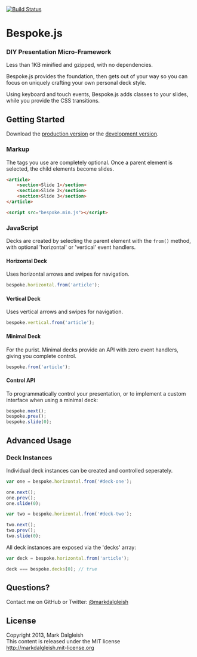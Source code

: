 [![Build Status](https://secure.travis-ci.org/markdalgleish/bespoke.js.png)](http://travis-ci.org/markdalgleish/bespoke.js)

# Bespoke.js

### DIY Presentation Micro-Framework

Less than 1KB minified and gzipped, with no dependencies.

Bespoke.js provides the foundation, then gets out of your way so you can focus on uniquely crafting your own personal deck style.

Using keyboard and touch events, Bespoke.js adds classes to your slides, while you provide the CSS transitions.

## Getting Started

Download the [production version][min] or the [development version][max].

[min]: https://raw.github.com/markdalgleish/bespoke.js/master/dist/bespoke.min.js
[max]: https://raw.github.com/markdalgleish/bespoke.js/master/dist/bespoke.js

### Markup

The tags you use are completely optional. Once a parent element is selected, the child elements become slides.

```html
<article>
	<section>Slide 1</section>
	<section>Slide 2</section>
	<section>Slide 3</section>
</article>

<script src="bespoke.min.js"></script>
```

### JavaScript

Decks are created by selecting the parent element with the `from()` method, with optional 'horizontal' or 'vertical' event handlers.

#### Horizontal Deck

Uses horizontal arrows and swipes for navigation.

```js
bespoke.horizontal.from('article');
```

#### Vertical Deck

Uses vertical arrows and swipes for navigation.

```js
bespoke.vertical.from('article');
```

#### Minimal Deck

For the purist. Minimal decks provide an API with zero event handlers, giving you complete control.

```js
bespoke.from('article');
```

#### Control API

To programmatically control your presentation, or to implement a custom interface when using a minimal deck:

```js
bespoke.next();
bespoke.prev();
bespoke.slide(0);
```

## Advanced Usage

### Deck Instances

Individual deck instances can be created and controlled seperately.

```js
var one = bespoke.horizontal.from('#deck-one');

one.next();
one.prev();
one.slide(0);

var two = bespoke.horizontal.from('#deck-two');

two.next();
two.prev();
two.slide(0);
```

All deck instances are exposed via the 'decks' array:

```js
var deck = bespoke.horizontal.from('article');

deck === bespoke.decks[0]; // true
```

## Questions?

Contact me on GitHub or Twitter: [@markdalgleish](http://twitter.com/markdalgleish)

## License

Copyright 2013, Mark Dalgleish  
This content is released under the MIT license  
http://markdalgleish.mit-license.org